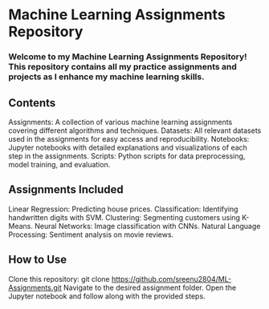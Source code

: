 # Machine Learning Assignments Repository
### Welcome to my Machine Learning Assignments Repository! This repository contains all my practice assignments and projects as I enhance my machine learning skills.

## Contents
Assignments: A collection of various machine learning assignments covering different algorithms and techniques.
Datasets: All relevant datasets used in the assignments for easy access and reproducibility.
Notebooks: Jupyter notebooks with detailed explanations and visualizations of each step in the assignments.
Scripts: Python scripts for data preprocessing, model training, and evaluation.
## Assignments Included
Linear Regression: Predicting house prices.
Classification: Identifying handwritten digits with SVM.
Clustering: Segmenting customers using K-Means.
Neural Networks: Image classification with CNNs.
Natural Language Processing: Sentiment analysis on movie reviews.
## How to Use
Clone this repository: git clone https://github.com/sreenu2804/ML-Assignments.git
Navigate to the desired assignment folder.
Open the Jupyter notebook and follow along with the provided steps.
